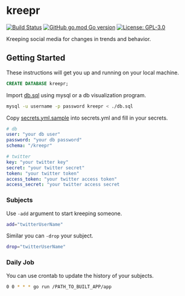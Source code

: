 # kreepr
[![Build Status](https://travis-ci.com/80-am/kreepr.svg?branch=master&status=started)](https://travis-ci.com/80-am/kreepr)
[![GitHub go.mod Go version](https://img.shields.io/github/go-mod/go-version/80-am/kreepr)](https://golang.org/)
[![License: GPL-3.0](https://img.shields.io/github/license/80-am/kreepr)](https://opensource.org/licenses/GPL-3.0)

Kreeping social media for changes in trends and behavior.

## Getting Started
These instructions will get you up and running on your local machine.

```sql
CREATE DATABASE kreepr;
```

Import [db.sql](db.sql) using mysql or a db visualization program.
```bash
mysql -u username -p password kreepr < ./db.sql
```

Copy [secrets.yml.sample](secrets.yml.sample) into secrets.yml and fill in your secrets.

```yml
# db
user: "your db user"
password: "your db password"
schema: "/kreepr"

# twitter
key: "your twitter key"
secret: "your twitter secret" 
token: "your twitter token"
access_token: "your twitter access token"
access_secret: "your twitter access secret
```

### Subjects
Use `-add` argument to start kreeping someone.
```bash
add="twitterUserName"
```
Similar you can `-drop` your subject.
```bash
drop="twitterUserName"
```

### Daily Job
You can use crontab to update the history of your subjects.
```bash
0 0 * * * go run /PATH_TO_BUILT_APP/app
```
